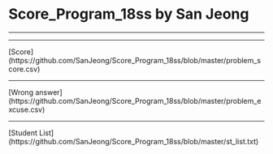 # Score_Program_18ss by San Jeong
<hr/>
<hr/>
[Score](https://github.com/SanJeong/Score_Program_18ss/blob/master/problem_score.csv)
<hr/>
[Wrong answer](https://github.com/SanJeong/Score_Program_18ss/blob/master/problem_excuse.csv)
<hr/>
[Student List](https://github.com/SanJeong/Score_Program_18ss/blob/master/st_list.txt)